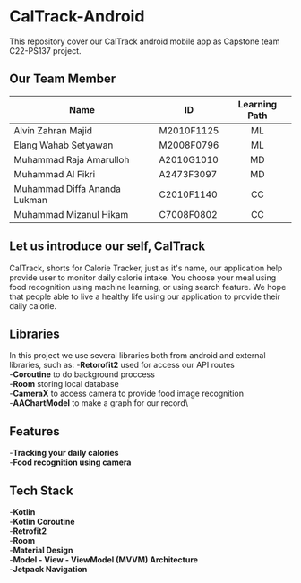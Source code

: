 # CalTrack-Android

This repository cover our CalTrack android mobile app as Capstone team C22-PS137 project.

## Our Team Member

| Name     | ID      | Learning Path     |
| ------------- | ------------- | :------: |
| Alvin Zahran Majid          | M2010F1125        | ML  |
| Elang Wahab Setyawan           | M2008F0796         |  ML |
| Muhammad Raja Amarulloh |A2010G1010 |MD |
| Muhammad Al Fikri  | A2473F3097|MD |
| Muhammad Diffa Ananda Lukman  |C2010F1140 |CC |
| Muhammad Mizanul Hikam |C7008F0802 |CC |

## Let us introduce our self, CalTrack

CalTrack, shorts for Calorie Tracker, just as it's name, our application help provide user to monitor daily calorie intake. You choose your meal using food recognition using machine learning, or using search feature. We hope that people able to live a healthy life using our application to provide their daily calorie.

## Libraries

In this project we use several libraries both from android and external libraries, such as:
-**Retorofit2** used for access our API routes\
-**Coroutine** to do background proccess\
-**Room** storing local database\
-**CameraX** to access camera to provide food image recognition\
-**AAChartModel** to make a graph for our record\

## Features
-**Tracking your daily calories**\
-**Food recognition using camera**

## Tech Stack
-**Kotlin**\
-**Kotlin Coroutine**\
-**Retrofit2**\
-**Room**\
-**Material Design**\
-**Model - View - ViewModel (MVVM) Architecture**\
-**Jetpack Navigation**
